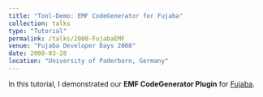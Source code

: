 ```yaml
---
title: "Tool-Demo: EMF CodeGenerator for Fujaba"
collection: talks
type: "Tutorial"
permalink: /talks/2008-FujabaEMF
venue: "Fujaba Developer Days 2008"
date: 2008-03-28
location: "University of Paderborn, Germany"
---
```


In this tutorial, I demonstrated our **EMF CodeGenerator Plugin** for [Fujaba](https://de.wikipedia.org/wiki/Fujaba).